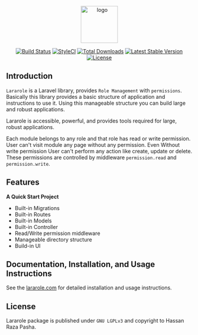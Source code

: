 <p align="center"><a href="https://lararole.com"><img src="https://i.pinimg.com/originals/7e/99/b7/7e99b7012ebfe2234d5e7545f48e32c2.png" alt="logo" width="100"></a></p>

<p align="center">
<a href="https://travis-ci.org/paxha/lararole"><img src="https://img.shields.io/travis/paxha/lararole/master.svg?style=flat-square" alt="Build Status"></a>
<a href="https://github.styleci.io/repos/222920059"><img src="https://github.styleci.io/repos/222920059/shield?branch=master" alt="StyleCI"></a>
<a href="https://packagist.org/packages/paxha/lararole"><img src="https://poser.pugx.org/paxha/lararole/d/total.svg?format=flat-square" alt="Total Downloads"></a>
<a href="https://packagist.org/packages/paxha/lararole"><img src="https://poser.pugx.org/paxha/lararole/v/stable.svg?format=flat-square" alt="Latest Stable Version"></a>
<a href="https://packagist.org/packages/paxha/lararole"><img src="https://poser.pugx.org/paxha/lararole/license.svg?format=flat-square" alt="License"></a>
</p>

## Introduction

`Lararole` is a Laravel library, provides `Role Management` with `permissions`.
Basically this library provides a basic structure of application and instructions to use it. Using this manageable structure you can build large and robust applications.

Lararole is accessible, powerful, and provides tools required for large, robust applications.

Each module belongs to any role and that role has read or write permission.
User can't visit module any page without any permission. Even Without write permission User can't perform any action like create, update or delete.
These permissions are controlled by middleware `permission.read` and `permission.write`.

## Features

**A Quick Start Project**
-   Built-in Migrations
-   Built-in Routes
-   Built-in Models
-   Built-in Controller
-   Read/Write permission middleware
-   Manageable directory structure
-   Build-in UI

## Documentation, Installation, and Usage Instructions

See the [lararole.com](http://lararole.com/) for detailed installation and usage instructions.

## License
Lararole package is published under `GNU LGPLv3` and copyright to Hassan Raza Pasha.
